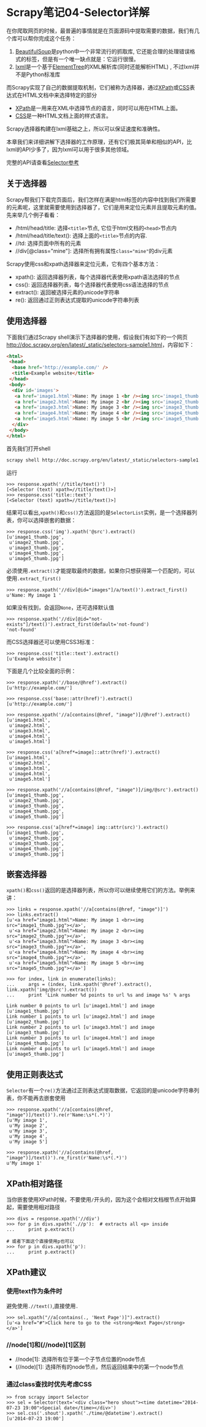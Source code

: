 # Scrapy笔记04-Selector详解

在你爬取网页的时候，最普遍的事情就是在页面源码中提取需要的数据，我们有几个库可以帮你完成这个任务：

1. [BeautifulSoup](http://www.crummy.com/software/BeautifulSoup/)是python中一个非常流行的抓取库, 它还能合理的处理错误格式的标签，但是有一个唯一缺点就是：它运行很慢。
2. [lxml](http://lxml.de/)是一个基于[ElementTree](https://docs.python.org/2/library/xml.etree.elementtree.html)的XML解析库(同时还能解析HTML)
   , 不过lxml并不是Python标准库

而Scrapy实现了自己的数据提取机制，它们被称为选择器，通过[XPath](http://www.w3.org/TR/xpath)或[CSS](http://www.w3.org/TR/selectors)表达式在HTML文档中来选择特定的部分

* [XPath](http://www.w3.org/TR/xpath)是一用来在XML中选择节点的语言，同时可以用在HTML上面。
* [CSS](http://www.w3.org/TR/selectors)是一种HTML文档上面的样式语言。

Scrapy选择器构建在lxml基础之上，所以可以保证速度和准确性。

本章我们来详细讲解下选择器的工作原理，还有它们极其简单和相似的API，比lxml的API少多了，因为lxml可以用于很多其他领域。

完整的API请查看[Selector参考](http://doc.scrapy.org/en/latest/topics/selectors.html#topics-selectors-ref)

## 关于选择器

Scrapy帮我们下载完页面后，我们怎样在满是html标签的内容中找到我们所需要的元素呢，这里就需要使用到选择器了，它们是用来定位元素并且提取元素的值。先来举几个例子看看：

* /html/head/title: 选择`<title>`节点, 它位于html文档的`<head>`节点内
* /html/head/title/text(): 选择上面的`<title>`节点的内容.
* //td: 选择页面中所有的<td>元素
* //div[@class="mine"]: 选择所有拥有属性`class="mine"`的div元素

Scrapy使用css和xpath选择器来定位元素，它有四个基本方法：

* xpath(): 返回选择器列表，每个选择器代表使用xpath语法选择的节点
* css(): 返回选择器列表，每个选择器代表使用css语法选择的节点
* extract(): 返回被选择元素的unicode字符串
* re(): 返回通过正则表达式提取的unicode字符串列表

## 使用选择器

下面我们通过Scrapy shell演示下选择器的使用，假设我们有如下的一个网页<http://doc.scrapy.org/en/latest/_static/selectors-sample1.html>，内容如下：

```html
<html>
 <head>
  <base href='http://example.com/' />
  <title>Example website</title>
 </head>
 <body>
  <div id='images'>
   <a href='image1.html'>Name: My image 1 <br /><img src='image1_thumb.jpg' /></a>
   <a href='image2.html'>Name: My image 2 <br /><img src='image2_thumb.jpg' /></a>
   <a href='image3.html'>Name: My image 3 <br /><img src='image3_thumb.jpg' /></a>
   <a href='image4.html'>Name: My image 4 <br /><img src='image4_thumb.jpg' /></a>
   <a href='image5.html'>Name: My image 5 <br /><img src='image5_thumb.jpg' /></a>
  </div>
 </body>
</html>
```

首先我们打开shell

```bash
scrapy shell http://doc.scrapy.org/en/latest/_static/selectors-sample1.html
```

运行

```
>>> response.xpath('//title/text()')
[<Selector (text) xpath=//title/text()>]
>>> response.css('title::text')
[<Selector (text) xpath=//title/text()>]
```

结果可以看出,`xpath()`和`css()`方法返回的是`SelectorList`实例，是一个选择器列表，你可以选择嵌套的数据：

```
>>> response.css('img').xpath('@src').extract()
[u'image1_thumb.jpg',
 u'image2_thumb.jpg',
 u'image3_thumb.jpg',
 u'image4_thumb.jpg',
 u'image5_thumb.jpg']
```

必须使用`.extract()`才能提取最终的数据，如果你只想获得第一个匹配的，可以使用`.extract_first()`

```
>>> response.xpath('//div[@id="images"]/a/text()').extract_first()
u'Name: My image 1 '
```

如果没有找到，会返回`None`，还可选择默认值

```
>>> response.xpath('//div[@id="not-exists"]/text()').extract_first(default='not-found')
'not-found'
```

而CSS选择器还可以使用CSS3标准：

```
>>> response.css('title::text').extract()
[u'Example website']
```

下面是几个比较全面的示例：

```
>>> response.xpath('//base/@href').extract()
[u'http://example.com/']

>>> response.css('base::attr(href)').extract()
[u'http://example.com/']

>>> response.xpath('//a[contains(@href, "image")]/@href').extract()
[u'image1.html',
 u'image2.html',
 u'image3.html',
 u'image4.html',
 u'image5.html']

>>> response.css('a[href*=image]::attr(href)').extract()
[u'image1.html',
 u'image2.html',
 u'image3.html',
 u'image4.html',
 u'image5.html']

>>> response.xpath('//a[contains(@href, "image")]/img/@src').extract()
[u'image1_thumb.jpg',
 u'image2_thumb.jpg',
 u'image3_thumb.jpg',
 u'image4_thumb.jpg',
 u'image5_thumb.jpg']

>>> response.css('a[href*=image] img::attr(src)').extract()
[u'image1_thumb.jpg',
 u'image2_thumb.jpg',
 u'image3_thumb.jpg',
 u'image4_thumb.jpg',
 u'image5_thumb.jpg']

```

## 嵌套选择器

`xpath()`和`css()`返回的是选择器列表，所以你可以继续使用它们的方法。举例来讲：

```
>>> links = response.xpath('//a[contains(@href, "image")]')
>>> links.extract()
[u'<a href="image1.html">Name: My image 1 <br><img src="image1_thumb.jpg"></a>',
 u'<a href="image2.html">Name: My image 2 <br><img src="image2_thumb.jpg"></a>',
 u'<a href="image3.html">Name: My image 3 <br><img src="image3_thumb.jpg"></a>',
 u'<a href="image4.html">Name: My image 4 <br><img src="image4_thumb.jpg"></a>',
 u'<a href="image5.html">Name: My image 5 <br><img src="image5_thumb.jpg"></a>']

>>> for index, link in enumerate(links):
...     args = (index, link.xpath('@href').extract(), link.xpath('img/@src').extract())
...     print 'Link number %d points to url %s and image %s' % args

Link number 0 points to url [u'image1.html'] and image [u'image1_thumb.jpg']
Link number 1 points to url [u'image2.html'] and image [u'image2_thumb.jpg']
Link number 2 points to url [u'image3.html'] and image [u'image3_thumb.jpg']
Link number 3 points to url [u'image4.html'] and image [u'image4_thumb.jpg']
Link number 4 points to url [u'image5.html'] and image [u'image5_thumb.jpg']
```

## 使用正则表达式

`Selector`有一个`re()`方法通过正则表达式提取数据，它返回的是unicode字符串列表，你不能再去嵌套使用

```
>>> response.xpath('//a[contains(@href, "image")]/text()').re(r'Name:\s*(.*)')
[u'My image 1',
 u'My image 2',
 u'My image 3',
 u'My image 4',
 u'My image 5']

>>> response.xpath('//a[contains(@href, "image")]/text()').re_first(r'Name:\s*(.*)')
u'My image 1'
```

## XPath相对路径

当你嵌套使用XPath时候，不要使用`/`开头的，因为这个会相对文档根节点开始算起，需要使用相对路径

```
>>> divs = response.xpath('//div')
>>> for p in divs.xpath('.//p'):  # extracts all <p> inside
...     print p.extract()

# 或者下面这个直接使用p也可以
>>> for p in divs.xpath('p'):
...     print p.extract()
```

## XPath建议

### 使用text作为条件时

避免使用`.//text()`,直接使用`.`

```
>>> sel.xpath("//a[contains(., 'Next Page')]").extract()
[u'<a href="#">Click here to go to the <strong>Next Page</strong></a>']
```

### //node[1]和(//node)[1]区别

* //node[1]: 选择所有位于第一个子节点位置的node节点
* (//node)[1]: 选择所有的node节点，然后返回结果中的第一个node节点

### 通过class查找时优先考虑CSS

```
>> from scrapy import Selector
>>> sel = Selector(text='<div class="hero shout"><time datetime="2014-07-23 19:00">Special date</time></div>')
>>> sel.css('.shout').xpath('./time/@datetime').extract()
[u'2014-07-23 19:00']
```


